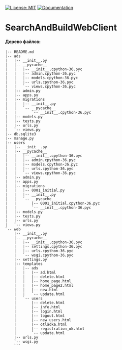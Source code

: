 [![License: MIT](https://img.shields.io/badge/License-MIT-yellow.svg)](https://opensource.org/licenses/MIT)
[![Documentation](https://img.shields.io/badge/code-documentation-brightgreen.svg)](https://developers34.pages.bmstu.codes/web-client/web.html)
# SearchAndBuildWebClient
#### Дерево файлов:
```
|-- README.md
|-- ads
|   |-- __init__.py
|   |-- __pycache__
|   |   |-- __init__.cpython-36.pyc
|   |   |-- admin.cpython-36.pyc
|   |   |-- models.cpython-36.pyc
|   |   |-- urls.cpython-36.pyc
|   |   `-- views.cpython-36.pyc
|   |-- admin.py
|   |-- apps.py
|   |-- migrations
|   |   |-- __init__.py
|   |   `-- __pycache__
|   |       `-- __init__.cpython-36.pyc
|   |-- models.py
|   |-- tests.py
|   |-- urls.py
|   `-- views.py
|-- db.sqlite3
|-- manage.py
|-- users
|   |-- __init__.py
|   |-- __pycache__
|   |   |-- __init__.cpython-36.pyc
|   |   |-- admin.cpython-36.pyc
|   |   |-- models.cpython-36.pyc
|   |   |-- urls.cpython-36.pyc
|   |   `-- views.cpython-36.pyc
|   |-- admin.py
|   |-- apps.py
|   |-- migrations
|   |   |-- 0001_initial.py
|   |   |-- __init__.py
|   |   `-- __pycache__
|   |       |-- 0001_initial.cpython-36.pyc
|   |       `-- __init__.cpython-36.pyc
|   |-- models.py
|   |-- tests.py
|   |-- urls.py
|   `-- views.py
`-- web
    |-- __init__.py
    |-- __pycache__
    |   |-- __init__.cpython-36.pyc
    |   |-- settings.cpython-36.pyc
    |   |-- urls.cpython-36.pyc
    |   `-- wsgi.cpython-36.pyc
    |-- settings.py
    |-- templates
    |   |-- ads
    |   |   |-- ad.html
    |   |   |-- delete.html
    |   |   |-- home_page.html
    |   |   |-- home_page2.html
    |   |   |-- new.html
    |   |   `-- update.html
    |   `-- users
    |       |-- delete.html
    |       |-- info.html
    |       |-- login.html
    |       |-- logout.html
    |       |-- new_users.html
    |       |-- otladka.html
    |       |-- registration_ok.html
    |       `-- update.html
    |-- urls.py
    `-- wsgi.py
    ```

